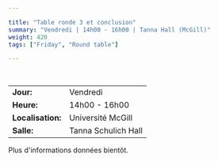 ```yaml
---

title: "Table ronde 3 et conclusion"
summary: "Vendredi | 14h00 - 16h00 | Tanna Hall (McGill)"
weight: 420
tags: ["Friday", "Round table"]

---
```


<br>

| | |
| - | - |
| **Jour:** | Vendredi |
| **Heure:** | 14h00 - 16h00 |
| **Localisation:** | Université McGill |
| **Salle:** | Tanna Schulich Hall |

Plus d'informations données bientôt.